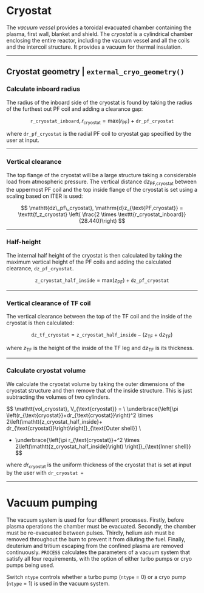 # Cryostat

The _vacuum vessel_ provides a toroidal evacuated chamber containing the plasma, first wall, blanket and shield.  The _cryostat_ is a cylindrical chamber enclosing the entire reactor, including the vacuum vessel and all the coils and the intercoil structure.  It provides a vacuum for thermal insulation.

-------------

## Cryostat geometry | `external_cryo_geometry()`

### Calculate inboard radius

The radius of the inboard side of the cryostat is found by taking the radius of the furthest out PF coil and adding a clearance gap:

$$
\mathtt{r\_cryostat\_inboard}, r_{\text{cryostat}} = \text{max}(r_{\text{PF}}) + \mathtt{dr\_pf\_cryostat}
$$

where $\mathtt{dr\_pf\_cryostat}$ is the radial PF coil to cryostat gap specified by the user at input.

----------------

### Vertical clearance

The top flange of the cryostat will be a large structure taking a considerable load from atmospheric pressure.  The vertical distance $\mathrm{d}z_{\text{PF,cryostat}}$ between the uppermost PF coil and the top inside flange of the cryostat is set using a scaling based on ITER is used:

$$
\mathtt{dz\_pf\_cryostat}, \mathrm{d}z_{\text{PF,cryostat}} = \texttt{f_z_cryostat} \left( \frac{2 \times \texttt{r_cryostat_inboard}}{28.440}\right)
$$

-------------------

### Half-height

The internal half height of the cryostat is then calculated by taking the maximum vertical height of the PF coils and adding the calculated clearance, $\mathtt{dz\_pf\_cryostat}$.

$$
\mathtt{z\_cryostat\_half\_inside} = \text{max}(z_{\text{PF}}) + \mathtt{dz\_pf\_cryostat}
$$

-------------------

### Vertical clearance of TF coil

The vertical clearance between the top of the TF coil and the inside of the cryostat is then calculated:

$$
\mathtt{dz\_tf\_cryostat} = \mathtt{z\_cryostat\_half\_inside} - (z_{\text{TF}} + \mathrm{d}z_{\text{TF}})
$$

where $z_{\text{TF}}$ is the height of the inside of the TF leg and $\mathrm{d}z_{\text{TF}}$ is its thickness.

----------------------


### Calculate cryostat volume

We calculate the cryostat volume by taking the outer dimensions of the cryostat structure and then remove that of the inside structure. This is just subtracting the volumes of two cylinders.

$$
\mathtt{vol\_cryostat}, V_{\text{cryostat}} = \\
\underbrace{\left[\pi \left(r_{\text{cryostat}}+dr_{\text{cryostat}}\right)^2 \times 2\left(\mathtt{z\_cryostat\_half\_inside}+ dr_{\text{cryostat}}\right)\right]}_{\text{Outer shell}} \\
- \underbrace{\left[\pi r_{\text{cryostat}}+^2 \times 2\left(\mathtt{z\_cryostat\_half\_inside}\right) \right]}_{\text{Inner shell}}
$$

where $dr_{\text{cryostat}}$ is the uniform thickness of the cryostat that is set at input by the user with `dr_cryostat =`

-------------------


# Vacuum pumping
The vacuum system is used for four different processes. Firstly, before plasma operations the chamber must be evacuated. Secondly, the chamber must be re-evacuated between pulses. Thirdly, helium ash must be removed throughout the burn to prevent it from diluting the fuel. Finally, deuterium and tritium escaping from the confined plasma are removed continuously. `PROCESS` calculates the parameters of a vacuum system that satisfy all four requirements, with the option of either turbo pumps or cryo pumps being used.

Switch `ntype` controls whether a turbo pump (`ntype` = 0) or a cryo pump (`ntype` = 1) is used in the vacuum system.
